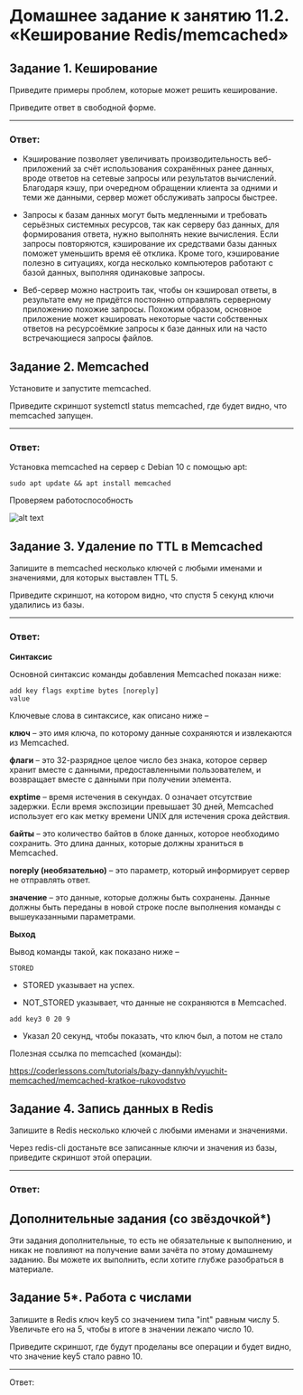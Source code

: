 # Домашнее задание к занятию 11.2. «Кеширование Redis/memcached»

## Задание 1. Кеширование
Приведите примеры проблем, которые может решить кеширование.

Приведите ответ в свободной форме.

____

### Ответ:
* Кэширование позволяет увеличивать производительность веб-приложений за счёт использования сохранённых ранее данных, вроде ответов на сетевые запросы или результатов вычислений. Благодаря кэшу, при очередном обращении клиента за одними и теми же данными, сервер может обслуживать запросы быстрее.

* Запросы к базам данных могут быть медленными и требовать серьёзных системных ресурсов, так как серверу баз данных, для формирования ответа, нужно выполнять некие вычисления. Если запросы повторяются, кэширование их средствами базы данных поможет уменьшить время её отклика. Кроме того, кэширование полезно в ситуациях, когда несколько компьютеров работают с базой данных, выполняя одинаковые запросы.

* Веб-сервер можно настроить так, чтобы он кэшировал ответы, в результате ему не придётся постоянно отправлять серверному приложению похожие запросы. Похожим образом, основное приложение может кэшировать некоторые части собственных ответов на ресурсоёмкие запросы к базе данных или на часто встречающиеся запросы файлов.
## Задание 2. Memcached
Установите и запустите memcached.

Приведите скриншот systemctl status memcached, где будет видно, что memcached запущен.
____

### Ответ:

Установка memcached на сервер с Debian 10 с помощью apt:
```
sudo apt update && apt install memcached
```
Проверяем работоспособность

![alt text](https://github.com/filipp761/Netology-sdb-homewoks/blob/main/img/11_02_1.png)

## Задание 3. Удаление по TTL в Memcached
Запишите в memcached несколько ключей с любыми именами и значениями, для которых выставлен TTL 5.

Приведите скриншот, на котором видно, что спустя 5 секунд ключи удалились из базы.
____

### Ответ:

**Синтаксис**

Основной синтаксис команды добавления Memcached показан ниже:
```
add key flags exptime bytes [noreply]
value
```
Ключевые слова в синтаксисе, как описано ниже –

**ключ** – это имя ключа, по которому данные сохраняются и извлекаются из Memcached.

**флаги** – это 32-разрядное целое число без знака, которое сервер хранит вместе с данными, предоставленными пользователем, и возвращает вместе с данными при получении элемента.

**exptime** – время истечения в секундах. 0 означает отсутствие задержки. Если время экспозиции превышает 30 дней, Memcached использует его как метку времени UNIX для истечения срока действия.

**байты** – это количество байтов в блоке данных, которое необходимо сохранить. Это длина данных, которые должны храниться в Memcached.

**noreply (необязательно)** – это параметр, который информирует сервер не отправлять ответ.

**значение** – это данные, которые должны быть сохранены. Данные должны быть переданы в новой строке после выполнения команды с вышеуказанными параметрами.

**Выход**

Вывод команды такой, как показано ниже –
```
STORED
```
* STORED указывает на успех.

* NOT_STORED указывает, что данные не сохраняются в Memcached.

```
add key3 0 20 9
```
* Указал 20 секунд, чтобы показать, что ключ был, а потом не стало

Полезная ссылка по memcached (команды):

https://coderlessons.com/tutorials/bazy-dannykh/vyuchit-memcached/memcached-kratkoe-rukovodstvo
## Задание 4. Запись данных в Redis
Запишите в Redis несколько ключей с любыми именами и значениями.

Через redis-cli достаньте все записанные ключи и значения из базы, приведите скриншот этой операции.
____

### Ответ:


## Дополнительные задания (со звёздочкой*)
Эти задания дополнительные, то есть не обязательные к выполнению, и никак не повлияют на получение вами зачёта по этому домашнему заданию. Вы можете их выполнить, если хотите глубже разобраться в материале.

## Задание 5*. Работа с числами
Запишите в Redis ключ key5 со значением типа "int" равным числу 5. Увеличьте его на 5, чтобы в итоге в значении лежало число 10.

Приведите скриншот, где будут проделаны все операции и будет видно, что значение key5 стало равно 10.
____

Ответ:
